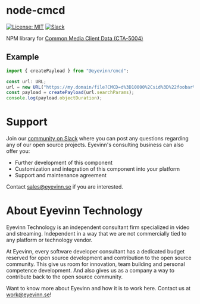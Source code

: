 # node-cmcd

[![License: MIT](https://img.shields.io/badge/License-MIT-yellow.svg)](https://opensource.org/licenses/MIT) [![Slack](http://slack.streamingtech.se/badge.svg)](http://slack.streamingtech.se)

NPM library for [Common Media Client Data (CTA-5004)](https://cdn.cta.tech/cta/media/media/resources/standards/pdfs/cta-5004-final.pdf)

## Example

```javascript
import { createPayload } from "@eyevinn/cmcd";

const url: URL;
url = new URL("https://my.domain/file?CMCD=d%3D10000%2Csid%3D%22foobar%22");
const payload = createPayload(url.searchParams);
console.log(payload.objectDuration);
```

# Support

Join our [community on Slack](http://slack.streamingtech.se) where you can post any questions regarding any of our open source projects. Eyevinn's consulting business can also offer you:

- Further development of this component
- Customization and integration of this component into your platform
- Support and maintenance agreement

Contact [sales@eyevinn.se](mailto:sales@eyevinn.se) if you are interested.

# About Eyevinn Technology

Eyevinn Technology is an independent consultant firm specialized in video and streaming. Independent in a way that we are not commercially tied to any platform or technology vendor.

At Eyevinn, every software developer consultant has a dedicated budget reserved for open source development and contribution to the open source community. This give us room for innovation, team building and personal competence development. And also gives us as a company a way to contribute back to the open source community.

Want to know more about Eyevinn and how it is to work here. Contact us at work@eyevinn.se!